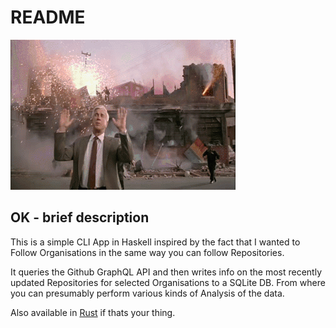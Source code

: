 # README

![Nothing here](./images/nothing-here.gif)

## OK - brief description

This is a simple CLI App in Haskell inspired by the fact that I wanted to Follow Organisations in the same way you can follow Repositories.

It queries the Github GraphQL API and then writes info on the most recently updated Repositories for selected Organisations to a SQLite DB. From where you can presumably perform various kinds of Analysis of the data.

Also available in [Rust](https://github.com/halhenke/GithubOrgRust) if thats your thing.